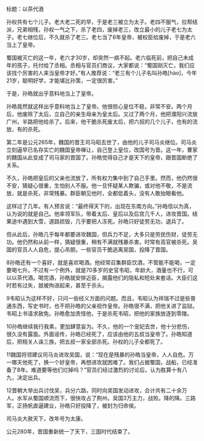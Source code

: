 标题：以茶代酒



孙权共有七个儿子。老大老二死的早，于是老三被立为太子。老四不服气，拉帮结派，兄弟相残，孙权一气之下，杀了老四，废掉老三，改立最小的儿子老七为太子。老七继位后，不久就杀了老三。老七当了6年皇帝，被权臣给废掉，于是老六当上了皇帝。

蜀国被灭亡的这一年，老六才30岁，却突然一病不起。老六临死前，把自己未成年的孩子，托付给了丞相。丞相与官员们商议，大家都说：“蜀国刚灭亡，我们应该找个厉害的人来当皇帝才好。”有人推荐说：“老三有个儿子名叫孙皓[hào]，今年21岁，聪明好学，才能堪比孙策，一定很厉害。”



于是，孙皓就出乎意料地当上了皇帝。



孙皓竟然就这样出乎意料地当上了皇帝。他很担心皇位不稳，非常不安。两个月后，他废除了太后，立自己的亲生母亲为皇太后。又过了两个月，他把濮阳兴流放广州，半路把他给杀了。后来，他干脆杀死废太后，把六叔的几个儿子，也有的流放，有的杀死。

第二年是公元265年，魏国的晋王司马昭去世了，由他的儿子司马炎继位。司马炎立刻逼早已名存实亡的魏国皇帝禅让，自己登上皇位，改国号为晋。这一年，曹家的魏国从此变成了司马家的晋国了。孙皓觉得自己才是天下的皇帝，跟晋国断绝了关系。

不久，孙皓把皇后的父亲也流放了，所有权力集中到了自己手里。然而，他仍然很不安，猜疑心很重，生怕别人不服。他一旦怀疑某人欺骗，或对他不敬，不是流放，就是杀死，非常残暴。群臣朝见他时，全都低着头，没有人敢抬眼看他。

这样过了几年。有人预言说：“最终得天下的，出现在东南方向。”孙皓信以为真，认为说的就是自己。他率领军队，带着太后、皇后以及后宫几千人，进攻晋国。结果途中遇到大雪，道路损毁，几乎要把人冻死。孙皓只好徒劳无功，退兵了。

但从此后，孙皓几乎每年都要进攻魏国，但兵力不足，大多只是劳民伤财，徒劳无功。他仍然和从前一样，猜疑很重，稍有不满就残暴杀害。时常有高官被杀死。吴国的官员人人自危，提心吊胆。一些官员干脆逃离吴国，投降了晋国。

8孙皓还有一个喜好，就是喜欢喝酒。他经常召集群臣饮酒，不管能不能喝，一定要喝七升。不过有一个例外，就是70多岁的史官韦昭，年龄大，酒量也不行，可以以茶代酒。喝完酒，孙皓就安排近臣，揭露他们的隐私和短处来套话。大臣们这时若有过失，就被拘进起来，甚至于杀头。

9韦昭认为这样不好，只问一些经义方面的问题。而且，韦昭认为祥瑞不过是些普通东西，写史书时，也不把孙皓的父亲视作皇帝。孙皓很不满，把他关进了监狱。韦昭上书请求赦免。孙皓愈加责怪他，于是杀死韦昭，把他的家族放逐到零陵。

10孙皓继续我行我素，更加肆意妄为。不久，他的一个宠妃去世，他十分悲伤，很久没有露面。外面谣传，孙皓已经死了，应该由他的五叔当皇帝了。孙皓知道后，把相关人诛三族，把五叔一家全部杀死。孙权的儿子全都死了。

11魏国将领建议司马炎进攻吴国，说：“现在是残暴的孙皓当皇帝，人人自危。万一哪天他死了，换一个好皇帝，再想进攻就困难了。我们占据蜀国，战船，已经准备了8年。难道要等他们烂掉吗？”官员们经过激烈的讨论后，认为胜算十有八九，决定出兵。

12晋朝大举出兵讨伐吴，兵分六路，同时向吴国发动进攻，合计共有二十余万人。水军从蜀国顺流而下，很快攻占了荆州。吴国3万主力，战败。降的降。三路军，正扬帆直逼建业，孙皓只好投降了，被封为归命侯。

司马炎大赦天下，改年号为太康。

公元280年，晋国重新统一了天下，三国时代结束了。











